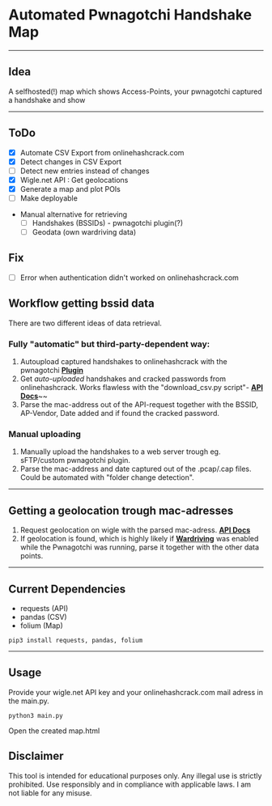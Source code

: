 # Automated Pwnagotchi Handshake Map

---

## Idea
A selfhosted(!) map which shows Access-Points, your pwnagotchi captured a handshake and show 

---
## ToDo
- [x] Automate CSV Export from onlinehashcrack.com
- [x] Detect changes in CSV Export 
- [ ] Detect new entries instead of changes
- [x] Wigle.net API : Get geolocations
- [x] Generate a map and plot POIs
- [ ] Make deployable
- Manual alternative for retrieving 
    - [ ] Handshakes (BSSIDs) - pwnagotchi plugin(?)
    - [ ] Geodata (own wardriving data) 

## Fix
- [ ] Error when authentication didn't worked on onlinehashcrack.com



## Workflow getting bssid data
There are two different ideas of data retrieval. 

### Fully "automatic" but third-party-dependent way:
1. Autoupload captured handshakes to onlinehashcrack with the pwnagotchi **[Plugin](https://github.com/evilsocket/pwnagotchi/blob/master/pwnagotchi/plugins/default/onlinehashcrack.py)**
2. Get *auto-uploaded* handshakes and cracked passwords from onlinehashcrack. Works flawless with the "download_csv.py script"- **[API Docs](https://api.onlinehashcrack.com/)**~~
3. Parse the mac-address out of the API-request together with the BSSID, AP-Vendor, Date added and if found the cracked password.

### Manual uploading
1. Manually upload the handshakes to a web server trough eg. sFTP/custom pwnagotchi plugin.
2. Parse the mac-address and date captured out of the .pcap/.cap files. Could be automated with "folder change detection".

---

## Getting a geolocation trough mac-adresses

1. Request geolocation on wigle with the parsed mac-adress. **[API Docs](https://api.wigle.net/)**
2. If geolocation is found, which is highly likely if **[Wardriving](https://en.wikipedia.org/wiki/Wardriving)** was enabled while the Pwnagotchi was running, parse it together with the other data points.

---

## Current Dependencies
- requests (API)
- pandas (CSV)
- folium (Map)
```
pip3 install requests, pandas, folium
```
---
## Usage
Provide your wigle.net API key and your onlinehashcrack.com mail adress in the main.py.

```
python3 main.py
```

Open the created map.html

## Disclaimer
This tool is intended for educational purposes only. Any illegal use is strictly prohibited. Use responsibly and in compliance with applicable laws. I am not liable for any misuse.